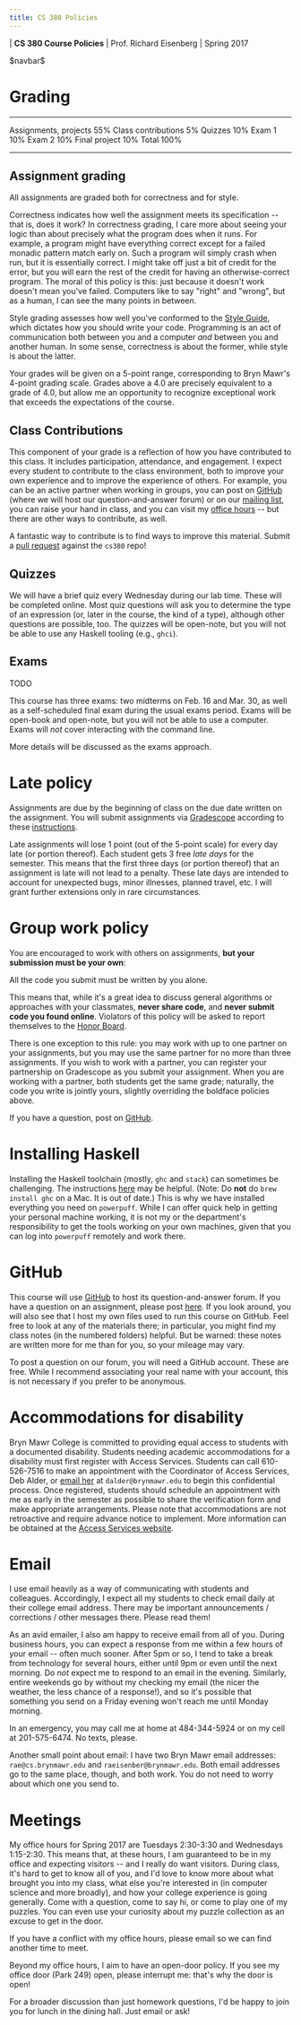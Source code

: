 ```yaml
---
title: CS 380 Policies
---
```


<div id="header">

| **CS 380 Course Policies**
| Prof. Richard Eisenberg
| Spring 2017

</div>

\$navbar\$

Grading
=======

<div id="grading_table">

----------------------   --------------
Assignments, projects       55%
Class contributions          5%
Quizzes                     10%
Exam 1                      10%
Exam 2                      10%
Final project               10%
<span class="strut" />
Total                       100%
----------------------   --------------

</div>

Assignment grading
------------------

All assignments are graded both for correctness and for style.

Correctness indicates how well the assignment meets its
specification -- that is, does it work? In correctness grading, I care more
about seeing your logic than about precisely what the program does when it
runs. For example, a program might have everything correct except for a
failed monadic pattern match early on. Such a
program will simply crash when run, but it is essentially correct. I might take
off just a bit of credit for the error, but you will earn the
rest of the credit for having an otherwise-correct program. The moral of this policy is this:
just because it doesn't work doesn't mean you've failed. Computers like to say
"right" and "wrong", but as a human, I can see the many points in between.

Style grading assesses how well you've conformed to the [Style
Guide](style.html), which dictates how you should write your code. Programming
is an act of communication both between you and a computer *and* between you and
another human. In some sense, correctness is about the former,
while style is about the latter.

Your grades will be given on a 5-point range, corresponding to Bryn Mawr's
4-point grading scale. Grades above a 4.0 are precisely equivalent to a grade
of 4.0, but allow me an opportunity to recognize exceptional work that exceeds
the expectations of the course.

Class Contributions
-------------------

This component of your grade is a reflection of how you have contributed to
this class. It includes participation, attendance, and engagement. I expect
every student to contribute to the class environment, both to improve your own
experience and to improve the experience of others. For example, you can be an
active partner when working in groups, you can post on
[GitHub](https://github.com/goldfirere/cs380/issues) (where we will host our
question-and-answer forum) or on our
[mailing list](mailto:cs380-sp17@lists.cs.brynmawr.edu), you can raise your hand
in class, and you can visit my [office hours](index.html) -- but there are
other ways to contribute, as well.

A fantastic way to contribute is to find ways to improve this material. Submit
a [pull request](https://github.com/goldfirere/cs380/pulls) against the `cs380` repo!

Quizzes
-------

We will have a brief quiz every Wednesday during our lab time. These will be completed
online. Most quiz questions will ask you to determine the type of an expression
(or, later in the course, the kind of a type), although other questions are possible,
too. The quizzes will be open-note, but you will not be able to use any Haskell
tooling (e.g., `ghci`).

Exams
-----

TODO

This course has three exams: two midterms on Feb. 16 and Mar. 30, as well
as a self-scheduled final exam during the usual exams period.
Exams will be open-book and
open-note, but you will not be able to use a computer. Exams will *not*
cover interacting with the command line.

More details will be discussed as the exams approach.

Late policy
===========

Assignments are due by the beginning of class on the due date written on the
assignment. You will submit assignments via
[Gradescope](http://gradescope.com/) according to these [instructions](submitting.html).

Late assignments will lose 1 point (out of the 5-point scale) for every day
late (or portion thereof). Each student gets 3 free *late days* for the semester.
This means that the first three days (or portion thereof) that an assignment
is late will not lead to a penalty. These late days are intended to account for
unexpected bugs, minor illnesses, planned travel, etc. I will grant further
extensions only in rare circumstances.

Group work policy
=================

You are encouraged to work with others on assignments, **but your submission
must be your own**:

<div id="plagiarism">
All the code you submit must be written by you alone.
</div>

This means that, while it's a great idea to discuss general algorithms or
approaches with your classmates, **never share code**, and **never submit code
you found online**. Violators of this policy will be asked to report
themselves to the [Honor Board](http://sga.blogs.brynmawr.edu/honor-board/).

There is one exception to this rule: you may work with up to one partner on your
assignments, but you may use the same partner for no more than three assignments.
If you wish to work with a partner, you can register your partnership on Gradescope
as you submit your assignment.
When you are working with a partner,
both students get the same grade; naturally, the code you write is jointly yours,
slightly overriding the boldface policies above.

If you have a question, post on [GitHub](https://github.com/goldfirere/cs380/issues).

Installing Haskell
==================

Installing the Haskell toolchain (mostly, `ghc` and `stack`) can sometimes be challenging.
The instructions [here](TODO) may be helpful. (Note: Do **not** do `brew install ghc` on
a Mac. It is out of date.) This is why we have installed everything you need on `powerpuff`.
While I can offer quick help in getting your personal machine working, it is not my
or the department's responsibility to get the tools working on your own machines, given
that you can log into `powerpuff` remotely and work there.

GitHub
======

This course will use [GitHub](http://github.com/) to host its question-and-answer
forum. If you have a question on an assignment, please post
[here](http://github.com/goldfirere/cs380/issues). If you look around, you will
also see that I host my own files used to run this course on GitHub. Feel free
to look at any of the materials there; in particular, you might find my class notes
(in the numbered folders) helpful. But be warned: these notes are written more for
me than for you, so your mileage may vary.

To post a question on our forum, you will need a GitHub account. These are free.
While I recommend associating your real name with your account, this is not necessary
if you prefer to be anonymous.

Accommodations for disability
=============================

Bryn Mawr College is committed to providing equal access to students with a
documented disability. Students needing academic accommodations for a
disability must first register with Access Services. Students can call
610-526-7516 to make an appointment with the Coordinator of Access Services,
Deb Alder, or [email her](mailto:dalder@brynmawr.edu) at `dalder@brynmawr.edu`
to begin this confidential process. Once registered, students should schedule
an appointment with me as early in the semester as possible to share the
verification form and make appropriate arrangements. Please note that
accommodations are not retroactive and require advance notice to implement.
More information can be obtained at the [Access Services
website](http://www.brynmawr.edu/access_services/).

Email
=====

I use email heavily as a way of communicating with students and colleagues.
Accordingly, I expect all my students to check email daily at their college
email address. There may be important announcements / corrections / other
messages there. Please read them!

As an avid emailer, I also am happy to receive email from all of you. During
business hours, you can expect a response from me within a few hours of your
email -- often much sooner. After 5pm or so, I tend to take a break from
technology for several hours, either until 9pm or even until the next morning.
Do *not* expect me to respond to an email in the evening. Similarly, entire
weekends go by without my checking my email (the nicer the weather, the less
chance of a response!), and so it's possible that something
you send on a Friday evening won't reach me until Monday morning.

In an emergency, you may call me at home at 484-344-5924 or on my cell at
201-575-6474. No texts, please.

Another small point about email: I have two Bryn Mawr email addresses:
`rae@cs.brynmawr.edu` and `raeisenber@brynmawr.edu`. Both email addresses
go to the same place, though, and both work. You do not need to worry about
which one you send to.

Meetings
========

My office hours for Spring 2017 are Tuesdays 2:30-3:30 and Wednesdays 1:15-2:30.
This means that, at
these hours, I am guaranteed to be in my office and expecting visitors -- and
I really do want visitors. During class, it's hard to get to know all of you,
and I'd love to know more about what brought you into my class, what else
you're interested in (in computer science and more broadly), and how your
college experience is going generally. Come with a question, come to say hi,
or come to play one of my puzzles. You can even use your curiosity about my
puzzle collection as an excuse to get in the door.

If you have a conflict with my office hours, please email so we can find another
time to meet.

Beyond my office hours, I aim to have an open-door policy. If you see my
office door (Park 249) open, please interrupt me: that's why the door is
open!

For a broader discussion than just homework questions, I'd be happy to join
you for lunch in the dining hall. Just email or ask!
